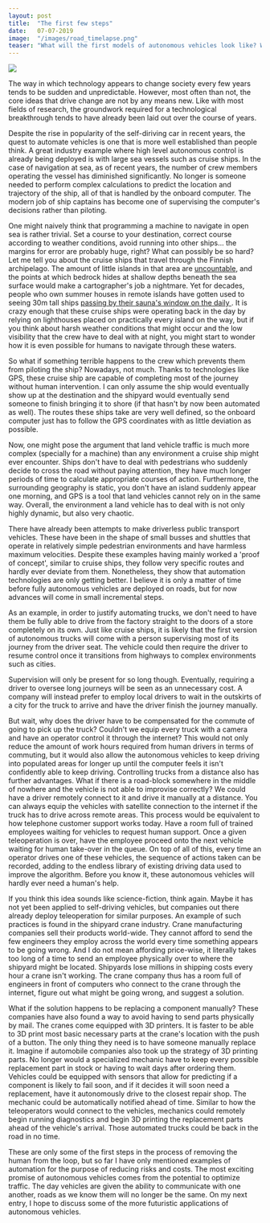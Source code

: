 ```yaml
---
layout: post
title:  "The first few steps"
date:   07-07-2019
image:  "/images/road_timelapse.png"
teaser: "What will the first models of autonomous vehicles look like? What kind of progress can we hope to see in the foreseeable future? How long before human supervision is no longer necessary?"
---
```

<img src="{{ site.baseurl }}/images/road_timelapse.png" class="fit image">

The way in which technology appears to change society every few years tends to be sudden and unpredictable. However, most often than not, the core ideas that drive change are not by any means new. Like with most fields of research, the groundwork required for a technological breakthrough tends to have already been laid out over the course of years.

Despite the rise in popularity of the self-diriving car in recent years, the quest to automate vehicles is one that is more well established than people think. A great industry example where high level autonomous control is already being deployed is with large sea vessels such as cruise ships. In the case of navigation at sea, as of recent years, the number of crew members operating the vessel has diminished significantly. No longer is someone needed to perform complex calculations to predict the location and trajectory of the ship, all of that is handled by the onboard computer. The modern job of ship captains has become one of supervising the computer's decisions rather than piloting. 

One might naively think that programming a machine to navigate in open sea is rather trivial. Set a course to your destination, correct course according to weather conditions, avoid running into other ships... the margins for error are probably huge, right? What can possibly be so hard? Let me tell you about the cruise ships that travel through the Finnish archipelago. The amount of little islands in that area are <a href="https://www.google.nl/maps/@60.3043424,21.5432307,10z" target="_blank">uncountable</a>, and the points at which bedrock hides at shallow depths beneath the sea surface would make a cartographer's job a nightmare. Yet for decades, people who own summer houses in remote islands have gotten used to seeing 30m tall ships <a href="https://youtu.be/RQyjpdv2g7g?t=2m36s" target="_blank"> passing by their sauna's window on the daily </a>. It is crazy enough that these cruise ships were operating back in the day by relying on lighthouses placed on practically every island on the way, but if you think about harsh weather conditions that might occur and the low visibility that the crew have to deal with at night, you might start to wonder how it is even possible for humans to navigate through these waters.

So what if something terrible happens to the crew which prevents them from piloting the ship? Nowadays, not much. Thanks to technologies like GPS, these cruise ship are capable of completing most of the journey without human intervention. I can only assume the ship would eventually show up at the destination and the shipyard would eventually send someone to finish bringing it to shore (if that hasn't by now been automated as well). The routes these ships take are very well defined, so the onboard computer just has to follow the GPS coordinates with as little deviation as possible.

Now, one might pose the argument that land vehicle traffic is much more complex (specially for a machine) than any environment a cruise ship might ever encounter. Ships don't have to deal with pedestrians who suddenly decide to cross the road without paying attention, they have much longer periods of time to calculate appropriate courses of action. Furthermore, the surrounding geography is static, you don't have an island suddenly appear one morning, and GPS is a tool that land vehicles cannot rely on in the same way. Overall, the environment a land vehicle has to deal with is not only highly dynamic, but also very chaotic. 

There have already been attempts to make driverless public transport vehicles. These have been in the shape of small busses and shuttles that operate in relatively simple pedestrian environments and have harmless maximum velocities. Despite these examples having mainly worked a 'proof of concept', similar to cruise ships, they follow very specific routes and hardly ever deviate from them. Nonetheless, they show that automation technologies are only getting better. I believe it is only a matter of time before fully autonomous vehicles are deployed on roads, but for now advances will come in small incremental steps.

As an example, in order to justify automating trucks, we don't need to have them be fully able to drive from the factory straight to the doors of a store completely on its own. Just like cruise ships, it is likely that the first version of autonomous trucks will come with a person supervising most of its journey from the driver seat. The vehicle could then require the driver to resume control once it transitions from highways to complex environments such as cities. 

Supervision will only be present for so long though. Eventually, requiring a driver to oversee long journeys will be seen as an unnecessary cost. A company will instead prefer to employ local drivers to wait in the outskirts of a city for the truck to arrive and have the driver finish the journey manually.

But wait, why does the driver have to be compensated for the commute of going to pick up the truck? Couldn't we equip every truck with a camera and have an operator control it through the internet? This would not only reduce the amount of work hours required from human drivers in terms of commuting, but it would also allow the autonomous vehicles to keep driving into populated areas for longer up until the computer feels it isn't confidently able to keep driving. Controlling trucks from a distance also has further advantages. What if there is a road-block somewhere in the middle of nowhere and the vehicle is not able to improvise correctly? We could have a driver remotely connect to it and drive it manually at a distance. You can always equip the vehicles with satellite connection to the internet if the truck has to drive across remote areas. This process would be equivalent to how telephone customer support works today. Have a room full of trained employees waiting for vehicles to request human support. Once a given teleoperation is over, have the employee proceed onto the next vehicle waiting for human take-over in the queue. On top of all of this, every time an operator drives one of these vehicles, the sequence of actions taken can be recorded, adding to the endless library of existing driving data used to improve the algorithm. Before you know it, these autonomous vehicles will hardly ever need a human's help.

If you think this idea sounds like science-fiction, think again. Maybe it has not yet been applied to self-driving vehicles, but companies out there already deploy teleoperation for similar purposes. An example of such practices is found in the shipyard crane industry. Crane manufacturing companies sell their products world-wide. They cannot afford to send the few engineers they employ across the world every time something appears to be going wrong. And I do not mean affording price-wise, it literally takes too long of a time to send an employee physically over to where the shipyard might be located. Shipyards lose millions in shipping costs every hour a crane isn't working. The crane company thus has a room full of engineers in front of computers who connect to the crane through the internet, figure out what might be going wrong, and suggest a solution.

What if the solution happens to be replacing a component manually? These companies have also found a way to avoid having to send parts physically by mail. The cranes come equipped with 3D printers. It is faster to be able to 3D print most basic necessary parts at the crane's location with the push of a button. The only thing they need is to have someone manually replace it. Imagine if automobile companies also took up the strategy of 3D printing parts. No longer would a specialized mechanic have to keep every possible replacement part in stock or having to wait days after ordering them. Vehicles could be equipped with sensors that allow for predicting if a component is likely to fail soon, and if it decides it will soon need a replacement, have it autonomously drive to the closest repair shop. The mechanic could be automatically notified ahead of time. Similar to how the teleoperators would connect to the vehicles, mechanics could remotely begin running diagnostics and begin 3D printing the replacement parts ahead of the vehicle's arrival. Those automated trucks could be back in the road in no time. 

These are only some of the first steps in the process of removing the human from the loop, but so far I have only mentioned examples of automation for the purpose of reducing risks and costs. The most exciting promise of autonomous vehicles comes from the potential to optimize traffic. The day vehicles are given the ability to communicate with one another, roads as we know them will no longer be the same. On my next entry, I hope to discuss some of the more futuristic applications of autonomous vehicles.

